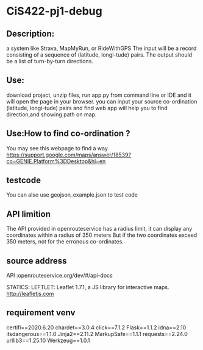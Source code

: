 # CiS422-pj1-debug

 
## Description:

a system like Strava, MapMyRun, or RideWithGPS
The input will be a record consisting of a sequence of (latitude, longi-tude) pairs.
The output should be a list of turn-by-turn directions.
  

  
## Use:

download project, unzip files, run app.py from command line or IDE and it will open the page in your browser.
you can input your source co-ordination (latitude, longi-tude) pairs and find web app will help you to find direction,and showing path on map.

## Use:How to find co-ordination ?

You may see this webpage to find a way
https://support.google.com/maps/answer/18539?co=GENIE.Platform%3DDesktop&hl=en



## testcode

You can also use geojson_example.json to test code 



## API limition
The API provided in openrouteservice has a radius limit, it can display any coordinates within a radius of 350 meters
But if the two coordinates exceed 350 meters, not for the erronous co-ordinates.




## source address

API :openrouteservice.org/dev/#/api-docs

STATICS:  LEFTLET: Leaflet 1.7.1, a JS library for interactive maps. http://leafletjs.com



## requirement venv

certifi==2020.6.20
chardet==3.0.4
click==7.1.2
Flask==1.1.2
idna==2.10
itsdangerous==1.1.0
Jinja2==2.11.2
MarkupSafe==1.1.1
requests==2.24.0
urllib3==1.25.10
Werkzeug==1.0.1

 
